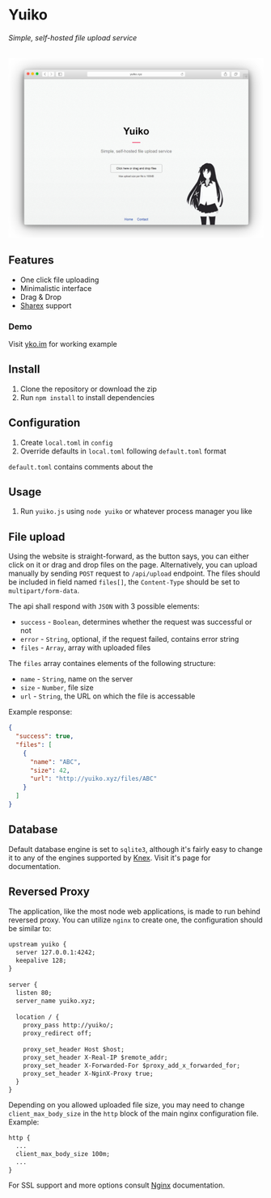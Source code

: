 # Yuiko
###### Simple, self-hosted file upload service

![](preview.png)

## Features
- One click file uploading
- Minimalistic interface
- Drag & Drop
- [Sharex](https://getsharex.com/) support

### Demo
Visit [yko.im](https://yko.im/) for working example

## Install
1. Clone the repository or download the zip
2. Run `npm install` to install dependencies

## Configuration
1. Create `local.toml` in `config`
2. Override defaults in `local.toml` following `default.toml` format

`default.toml` contains comments about the 

## Usage
1. Run `yuiko.js` using `node yuiko` or whatever process manager you like

## File upload

Using the website is straight-forward, as the button says, you can either click on it or drag and drop files on the page. 
Alternatively, you can upload manually by sending `POST` request to `/api/upload` endpoint. 
The files should be included in field named `files[]`, the `Content-Type` should be set to `multipart/form-data`.

The api shall respond with `JSON` with 3 possible elements:
- `success` - `Boolean`, determines whether the request was successful or not
- `error` - `String`, optional, if the request failed, contains error string
- `files` - `Array`, array with uploaded files

The `files` array containes elements of the following structure:
- `name` - `String`, name on the server
- `size` - `Number`, file size
- `url` - `String`, the URL on which the file is accessable

Example response:
```JSON
{
  "success": true,
  "files": [
    {
      "name": "ABC",
      "size": 42,
      "url": "http://yuiko.xyz/files/ABC"
    }
  ]
}
```

## Database
Default database engine is set to `sqlite3`, although it's fairly easy to change it to any of the engines supported by [Knex](tgriesser/knex).
Visit it's page for documentation.

## Reversed Proxy
The application, like the most node web applications, is made to run behind reversed proxy. 
You can utilize `nginx` to create one, the configuration should be similar to:

```$xslt
upstream yuiko {
  server 127.0.0.1:4242;
  keepalive 128;
}

server {
  listen 80;
  server_name yuiko.xyz;

  location / {
    proxy_pass http://yuiko/;
    proxy_redirect off;

    proxy_set_header Host $host;
    proxy_set_header X-Real-IP $remote_addr;
    proxy_set_header X-Forwarded-For $proxy_add_x_forwarded_for;
    proxy_set_header X-NginX-Proxy true;
  }
}
```

Depending on you allowed uploaded file size, you may need to change `client_max_body_size` in the `http` block of the main nginx configuration file.
Example:

```$xslt
http {
  ...
  client_max_body_size 100m;
  ...
}
```

For SSL support and more options consult [Nginx](https://www.nginx.com) documentation.
